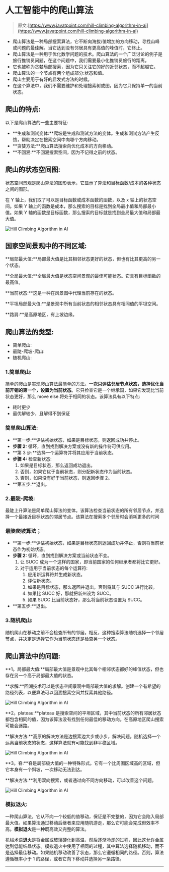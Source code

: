 # 人工智能中的爬山算法

> 原文:[https://www.javatpoint.com/hill-climbing-algorithm-in-ai](https://www.javatpoint.com/hill-climbing-algorithm-in-ai)

*   爬山算法是一种局部搜索算法，它不断向海拔/值增加的方向移动，寻找山峰或问题的最佳解。当它达到没有邻居具有更高值的峰值时，它终止。
*   爬山算法是一种用于优化数学问题的技术。爬山算法的一个广泛讨论的例子是旅行推销员问题，在这个问题中，我们需要最小化推销员旅行的距离。
*   它也被称为贪婪局部搜索，因为它只关注它的好的近邻状态，而不超越它。
*   爬山算法的一个节点有两个组成部分:状态和值。
*   爬山主要用于有好的启发式方法的时候。
*   在这个算法中，我们不需要维护和处理搜索树或图，因为它只保持单一的当前状态。

## 爬山的特点:

以下是爬山算法的一些主要特征:

*   **生成和测试变体:**爬坡是生成和测试方法的变体。生成和测试方法产生反馈，帮助决定在搜索空间中向哪个方向移动。
*   **贪婪方法:**爬山算法搜索向优化成本的方向移动。
*   **不回溯:**不回溯搜索空间，因为不记得之前的状态。

## 爬山的状态空间图:

状态空间景观是爬山算法的图形表示，它显示了算法和目标函数/成本的各种状态之间的图形。

在 Y 轴上，我们取了可以是目标函数或成本函数的函数，以及 x 轴上的状态空间。如果 Y 轴上的函数是成本，那么搜索的目标是找到全局最小值和局部最小值。如果 Y 轴的函数是目标函数，那么搜索的目标就是找到全局最大值和局部最大值。

![Hill Climbing Algorithm in AI](../Images/28df8320817cf84fe1bbba67727363b0.png)

## 国家空间景观中的不同区域:

**局部最大值:**局部最大值是比其相邻状态更好的状态，但也有比其更高的另一个状态。

**全局最大值:**全局最大值是状态空间景观的最佳可能状态。它具有目标函数的最高值。

**当前状态:**这是一种在风景图中代理当前存在的状态。

**平坦局部最大值:**是景观中所有当前状态的相邻状态具有相同值的平坦空间。

**路肩:**是高原地区，有上坡边缘。

## 爬山算法的类型:

*   简单爬山:
*   最陡-爬坡-爬山:
*   随机爬山:

### 1.简单爬山:

简单的爬山是实现爬山算法最简单的方法。**一次只评估邻居节点状态，选择优化当前开销的第一个，设置为当前状态**。它只检查它是一个继承国，如果它发现比当前状态更好，那么 move else 将处于相同的状态。该算法具有以下特点:

*   耗时更少
*   最优解较少，且解得不到保证

### 简单爬山算法:

*   **第一步:**评估初始状态，如果是目标状态，则返回成功并停止。
*   **步骤 2:** 循环，直到找到解决方案或没有新的操作符可供应用。
*   **第 3 步:**选择一个运算符并将其应用于当前状态。
*   **步骤 4:** 检查新状态:
    1.  如果是目标状态，那么返回成功退出。
    2.  否则，如果它优于当前状态，则分配新状态作为当前状态。
    3.  否则，如果没有好于当前状态，则返回步骤 2。
*   **第五步:**退出。

### 2.最陡-爬坡:

最陡上升算法是简单爬山算法的变体。该算法检查当前状态的所有邻居节点，并选择一个最接近目标状态的邻居节点。该算法在搜索多个邻居时会消耗更多的时间

### 最陡爬坡算法；

*   **第一步:**评估初始状态，如果是目标状态则返回成功并停止，否则将当前状态作为初始状态。
*   **步骤 2:** 循环，直到找到解决方案或当前状态不变。
    1.  让 SUCC 成为一个这样的国家，即当前国家的任何继承者都将比它更好。
    2.  对于适用于当前状态的每个运算符:
        1.  应用新运算符并生成新状态。
        2.  评估新状态。
        3.  如果是目标状态，那么返回并退出，否则将其与 SUCC 进行比较。
        4.  如果比 SUCC 好，那就把新州设为 SUCC。
        5.  如果 SUCC 比当前状态好，那么将当前状态设置为 SUCC。
*   **第五步:**退出。

### 3.随机爬山:

随机爬山在移动之前不会检查所有的邻居。相反，这种搜索算法随机选择一个邻居节点，并决定是选择它作为当前状态还是检查另一个状态。

## 爬山算法中的问题:

**1。局部最大值:**局部最大值是景观中比其每个相邻状态都好的峰值状态，但也存在另一个高于局部最大值的状态。

**求解:**回溯技术可以是状态空间景观中局部最大值的求解。创建一个有希望的路径列表，以便算法可以回溯搜索空间并探索其他路径。

![Hill Climbing Algorithm in AI](../Images/447dd77772081fe668faa807a0d5a948.png)

**2。plateau:**plateau 是搜索空间的平坦区域，其中当前状态的所有邻居状态都包含相同的值，因为该算法没有找到任何最佳的移动方向。在高原地区爬山搜索可能会迷路。

**解决方法:**高原的解决方法是边搜索边大步或小步，解决问题。随机选择一个远离当前状态的状态，这样算法就有可能找到非平稳区域。

![Hill Climbing Algorithm in AI](../Images/d44f701cbb5686d4ef63c801907bac09.png)

**3。脊:**脊是局部极大值的一种特殊形式。它有一个比周围区域高的区域，但它本身有一个斜坡，一次移动无法到达。

**解决方法:**利用双向搜索，或者通过向不同方向移动，可以改善这个问题。

![Hill Climbing Algorithm in AI](../Images/c1b6253094aa45211064edc80c6fd691.png)

### 模拟退火:

一种爬山算法，它从不向一个较低的值移动，保证是不完整的，因为它会陷入局部最大值。如果算法通过移动后继者来应用随机游走，那么它可能会完成但效率不高。**模拟退火**是一种既高效又完整的算法。

机械术语**退火**是将金属或玻璃硬化到高温，然后逐渐冷却的过程，因此这允许金属达到低能结晶状态。模拟退火中使用了相同的过程，其中算法选择随机移动，而不是选择最佳移动。如果随机移动改善了状态，那么它遵循相同的路径。否则，算法遵循概率小于 1 的路径，或者它向下移动并选择另一条路径。

* * *